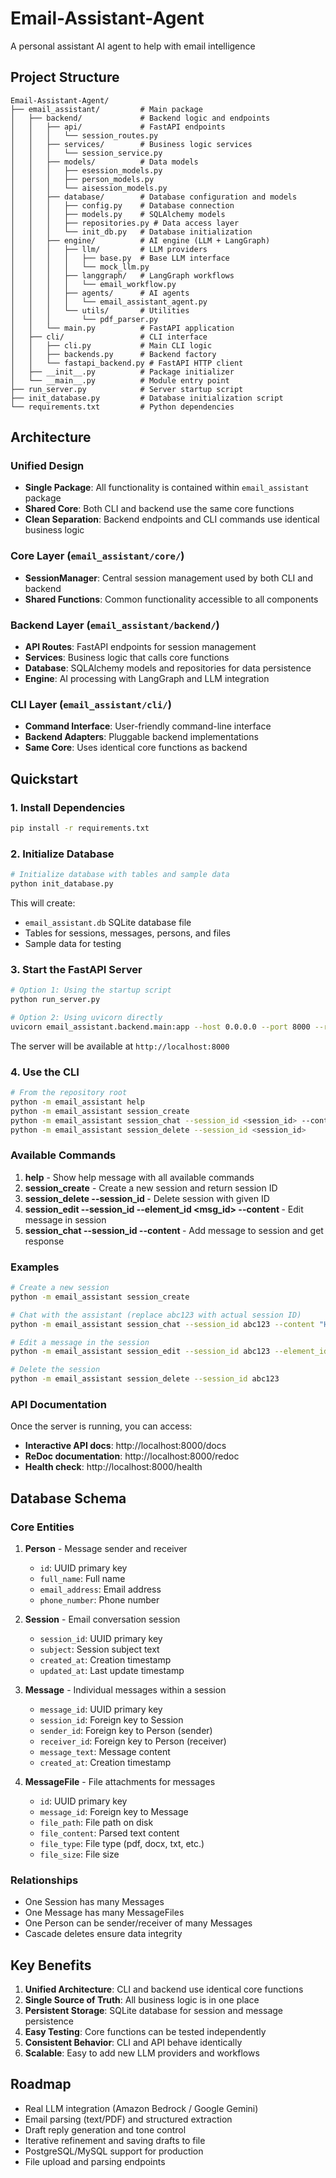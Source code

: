 # Email-Assistant-Agent
A personal assistant AI agent to help with email intelligence

## Project Structure

```
Email-Assistant-Agent/
├── email_assistant/         # Main package
│   ├── backend/             # Backend logic and endpoints
│   │   ├── api/             # FastAPI endpoints
│   │   │   └── session_routes.py
│   │   ├── services/        # Business logic services
│   │   │   └── session_service.py
│   │   ├── models/          # Data models
│   │   │   ├── esession_models.py
│   │   │   ├── person_models.py
│   │   │   └── aisession_models.py
│   │   ├── database/        # Database configuration and models
│   │   │   ├── config.py    # Database connection
│   │   │   ├── models.py    # SQLAlchemy models
│   │   │   ├── repositories.py # Data access layer
│   │   │   └── init_db.py   # Database initialization
│   │   ├── engine/          # AI engine (LLM + LangGraph)
│   │   │   ├── llm/         # LLM providers
│   │   │   │   ├── base.py  # Base LLM interface
│   │   │   │   └── mock_llm.py
│   │   │   ├── langgraph/   # LangGraph workflows
│   │   │   │   └── email_workflow.py
│   │   │   ├── agents/      # AI agents
│   │   │   │   └── email_assistant_agent.py
│   │   │   └── utils/       # Utilities 
│   │   │       └── pdf_parser.py 
│   │   └── main.py          # FastAPI application
│   ├── cli/                 # CLI interface
│   │   ├── cli.py           # Main CLI logic
│   │   ├── backends.py      # Backend factory
│   │   └── fastapi_backend.py # FastAPI HTTP client
│   ├── __init__.py          # Package initializer
│   └── __main__.py          # Module entry point
├── run_server.py            # Server startup script
├── init_database.py         # Database initialization script
└── requirements.txt         # Python dependencies
```

## Architecture

### **Unified Design**
- **Single Package**: All functionality is contained within `email_assistant` package
- **Shared Core**: Both CLI and backend use the same core functions
- **Clean Separation**: Backend endpoints and CLI commands use identical business logic

### **Core Layer** (`email_assistant/core/`)
- **SessionManager**: Central session management used by both CLI and backend
- **Shared Functions**: Common functionality accessible to all components

### **Backend Layer** (`email_assistant/backend/`)
- **API Routes**: FastAPI endpoints for session management
- **Services**: Business logic that calls core functions
- **Database**: SQLAlchemy models and repositories for data persistence
- **Engine**: AI processing with LangGraph and LLM integration

### **CLI Layer** (`email_assistant/cli/`)
- **Command Interface**: User-friendly command-line interface
- **Backend Adapters**: Pluggable backend implementations
- **Same Core**: Uses identical core functions as backend

## Quickstart

### 1. Install Dependencies

```bash
pip install -r requirements.txt
```

### 2. Initialize Database

```bash
# Initialize database with tables and sample data
python init_database.py
```

This will create:
- `email_assistant.db` SQLite database file
- Tables for sessions, messages, persons, and files
- Sample data for testing

### 3. Start the FastAPI Server

```bash
# Option 1: Using the startup script
python run_server.py

# Option 2: Using uvicorn directly
uvicorn email_assistant.backend.main:app --host 0.0.0.0 --port 8000 --reload
```

The server will be available at `http://localhost:8000`

### 4. Use the CLI

```bash
# From the repository root
python -m email_assistant help
python -m email_assistant session_create
python -m email_assistant session_chat --session_id <session_id> --content "Hello, how are you?"
python -m email_assistant session_delete --session_id <session_id>
```

### Available Commands

1. **help** - Show help message with all available commands
2. **session_create** - Create a new session and return session ID
3. **session_delete --session_id <id>** - Delete session with given ID
4. **session_edit --session_id <id> --element_id <msg_id> --content <content>** - Edit message in session
5. **session_chat --session_id <id> --content <content>** - Add message to session and get response

### Examples

```bash
# Create a new session
python -m email_assistant session_create

# Chat with the assistant (replace abc123 with actual session ID)
python -m email_assistant session_chat --session_id abc123 --content "Hello, can you help me draft an email?"

# Edit a message in the session
python -m email_assistant session_edit --session_id abc123 --element_id 1 --content "Updated message content"

# Delete the session
python -m email_assistant session_delete --session_id abc123
```

### API Documentation

Once the server is running, you can access:
- **Interactive API docs**: http://localhost:8000/docs
- **ReDoc documentation**: http://localhost:8000/redoc
- **Health check**: http://localhost:8000/health

## Database Schema

### **Core Entities**

1. **Person** - Message sender and receiver
   - `id`: UUID primary key
   - `full_name`: Full name
   - `email_address`: Email address
   - `phone_number`: Phone number

2. **Session** - Email conversation session
   - `session_id`: UUID primary key
   - `subject`: Session subject text
   - `created_at`: Creation timestamp
   - `updated_at`: Last update timestamp

3. **Message** - Individual messages within a session
   - `message_id`: UUID primary key
   - `session_id`: Foreign key to Session
   - `sender_id`: Foreign key to Person (sender)
   - `receiver_id`: Foreign key to Person (receiver)
   - `message_text`: Message content
   - `created_at`: Creation timestamp

4. **MessageFile** - File attachments for messages
   - `id`: UUID primary key
   - `message_id`: Foreign key to Message
   - `file_path`: File path on disk
   - `file_content`: Parsed text content
   - `file_type`: File type (pdf, docx, txt, etc.)
   - `file_size`: File size

### **Relationships**
- One Session has many Messages
- One Message has many MessageFiles
- One Person can be sender/receiver of many Messages
- Cascade deletes ensure data integrity

## Key Benefits

1. **Unified Architecture**: CLI and backend use identical core functions
2. **Single Source of Truth**: All business logic is in one place
3. **Persistent Storage**: SQLite database for session and message persistence
4. **Easy Testing**: Core functions can be tested independently
5. **Consistent Behavior**: CLI and API behave identically
6. **Scalable**: Easy to add new LLM providers and workflows

## Roadmap

- Real LLM integration (Amazon Bedrock / Google Gemini)
- Email parsing (text/PDF) and structured extraction
- Draft reply generation and tone control
- Iterative refinement and saving drafts to file
- PostgreSQL/MySQL support for production
- File upload and parsing endpoints

